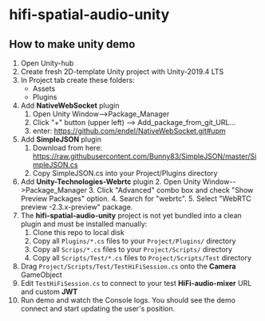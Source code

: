 # hifi-spatial-audio-unity

## How to make unity demo

1. Open Unity-hub
2. Create fresh 2D-template Unity project with Unity-2019.4 LTS
3. In Project tab create these folders:
    * Assets
    * Plugins
4. Add **NativeWebSocket** plugin
    1. Open Unity Window-->Package_Manager
    2. Click "+" button (upper left) --> Add_package_from_git_URL...
    3. enter: https://github.com/endel/NativeWebSocket.git#upm
5. Add **SimpleJSON** plugin
    1. Download from here: https://raw.githubusercontent.com/Bunny83/SimpleJSON/master/SimpleJSON.cs
    2. Copy SimpleJSON.cs into your Project/Plugins directory
6. Add **Unity-Technologies-Webrtc** plugin
    2. Open Unity Window-->Package_Manager
    3. Click "Advanced" combo box and check "Show Preview Packages" option.
    4. Search for "webrtc".
    5. Select "WebRTC preview -2.3.x-preview" package.
7. The **hifi-spatial-audio-unity** project is not yet bundled into a clean plugin and must be installed manually:
    1. Clone this repo to local disk
    2. Copy all `Plugins/*.cs` files to your `Project/Plugins/` directory
    3. Copy all `Scrips/*.cs` files to your `Project/Scripts/` directory
    4. Copy all `Scripts/Test/*.cs` files to `Project/Scripts/Test` directory
8. Drag `Project/Scripts/Test/TestHiFiSession.cs` onto the **Camera** GameObject
9. Edit `TestHiFiSession.cs` to connect to your test **HiFi-audio-mixer** URL and custom **JWT**
10. Run demo and watch the Console logs.  You should see the demo connect and start updating the user's position.
